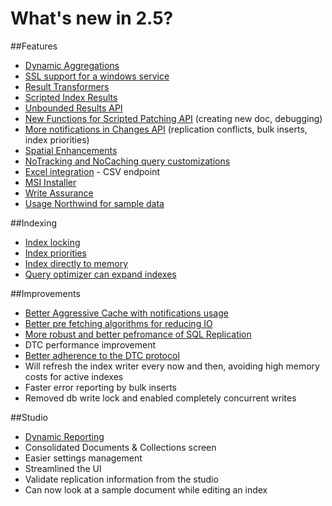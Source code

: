 
# What's new in 2.5?

##Features

* [Dynamic Aggregations](../client-api/querying/dynamic-aggregation)
* [SSL support for a windows service](../server/deployment/enabling-ssl)
* [Result Transformers](../client-api/querying/results-transformation/result-transformers)
* [Scripted Index Results](../server/extending/bundles/scripted-index-results)
* [Unbounded Results API](../client-api/advanced/unbounded-results)
* [New Functions for Scripted Patching API](../client-api/partial-document-updates#performing-complex-updates) (creating new doc, debugging)
* [More notifications in Changes API](../client-api/changes-api) (replication conflicts, bulk inserts, index priorities)
* [Spatial Enhancements](../client-api/querying/static-indexes/spatial-search)
* [NoTracking and NoCaching query customizations](../client-api/querying/query-customizations)
* [Excel integration](../http-api/excel-integration) - CSV endpoint
* [MSI Installer](../server/deployment/installer)
* [Write Assurance](../server/scaling-out/replication/write-assurance)
* [Usage Northwind for sample data](https://ayende.com/blog/162338/ravendb-sample-data-hello-northwind)

##Indexing

* [Index locking](../server/administration/index-administration#index-locking)
* [Index priorities](../server/administration/index-administration#index-prioritization)
* [Index directly to memory](https://ayende.com/blog/161282/robs-sprint-faster-index-creation)
* [Query optimizer can expand indexes](https://ayende.com/blog/161283/robs-sprint-query-optimizer-jumped-a-grade)

##Improvements

* [Better Aggressive Cache with notifications usage](../client-api/advanced/aggressive-caching)
* [Better pre fetching algorithms for reducing IO](https://ayende.com/blog/160291/ravendb-indexing-optimizations-step-iii-skipping-the-disk-altogether)
* [More robust and better pefromance of SQL Replication](../server/extending/bundler/sql-replication)
* DTC performance improvement
* [Better adherence to the DTC protocol](../client-api/advanced/transaction-support)
* Will refresh the index writer every now and then, avoiding high memory costs for active indexes
* Faster error reporting by bulk inserts
* Removed db write lock and enabled completely concurrent writes

##Studio

* [Dynamic Reporting](../studio/dynamic-reporting)
* Consolidated Documents & Collections screen
* Easier settings management
* Streamlined the UI
* Validate replication information from the studio
* Can now look at a sample document while editing an index
